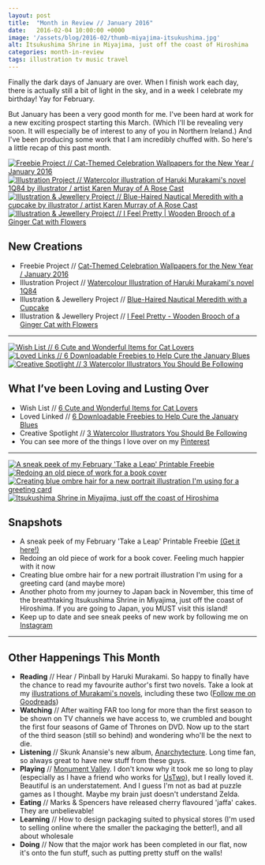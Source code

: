 ```yaml
---
layout: post
title:  "Month in Review // January 2016"
date:   2016-02-04 10:00:00 +0000
image: '/assets/blog/2016-02/thumb-miyajima-itsukushima.jpg'
alt: Itsukushima Shrine in Miyajima, just off the coast of Hiroshima
categories: month-in-review
tags: illustration tv music travel
---
```


<p class="intro">Finally the dark days of January are over. When I finish work each day, there is actually still a bit of light in the sky, and in a week I celebrate my birthday! Yay for February.</p>

But January has been a very good month for me. I've been hard at work for a new exciting prospect starting this March. (Which I'll be revealing very soon. It will especially be of interest to any of you in Northern Ireland.) And I've been producing some work that I am incredibly chuffed with. So here's a little recap of this past month.

<div class="row">
	<div class="col-md-6">
		<a href="/freebie/2015/12/31/cat-celebration-wallpapers.html" title="Freebie Project // Cat-Themed Celebration Wallpapers for the New Year / January 2016"><img src="/assets/blog/2016-01/freebie-january-2016-cat-celebration-vertical-wallpaper01.jpg" alt="Freebie Project // Cat-Themed Celebration Wallpapers for the New Year / January 2016" title="Freebie Project // Cat-Themed Celebration Wallpapers for the New Year / January 2016"></a>
	</div>
	<div class="col-md-6">
		<a href="/my-work/2016/01/19/1q84-haruki-murakami.html" title="Illustration Project // Watercolor illustration of Haruki Murakami's novel 1Q84 by illustrator / artist Karen Muray of A Rose Cast"><img src="/assets/folio/murakami/illustration-murakami-19q4.jpg" alt="Illustration Project // Watercolor illustration of Haruki Murakami's novel 1Q84 by illustrator / artist Karen Muray of A Rose Cast" title="Illustration Project // Watercolor illustration of Haruki Murakami's novel 1Q84 by illustrator / artist Karen Muray of A Rose Cast"></a>
	</div>
</div>

<div class="row">
	<div class="col-md-6">
		<a href="/my-work/2016/01/26/meredith-portrait-illustration.html" title="Illustration &amp; Jewellery Project // Blue-Haired Nautical Meredith with a cupcake by illustrator / artist Karen Murray of A Rose Cast"><img src="/assets/folio/portraits/portrait-illustration-meredith.jpg" alt="Illustration &amp; Jewellery Project // Blue-Haired Nautical Meredith with a cupcake by illustrator / artist Karen Murray of A Rose Cast" title="Illustration &amp; Jewellery Project // Blue-Haired Nautical Meredith with a cupcake by illustrator / artist Karen Murray of A Rose Cast"></a>
	</div>
	<div class="col-md-6">
		<a href="/my-work/2016/01/12/i-feel-pretty-ginger-cat.html" title="Illustration &amp; Jewellery Project // I Feel Pretty | Wooden Brooch of a Ginger Cat with Flowers"><img src="/assets/folio/wsb/illustration-i-feel-pretty-cat.jpg" alt="Illustration &amp; Jewellery Project // I Feel Pretty | Wooden Brooch of a Ginger Cat with Flowers" title="Illustration &amp; Jewellery Project // I Feel Pretty | Wooden Brooch of a Ginger Cat with Flowers"></a>
	</div>
</div>

New Creations
---
+ Freebie Project // [Cat-Themed Celebration Wallpapers for the New Year / January 2016](/freebie/2015/12/31/cat-celebration-wallpapers.html)
+ Illustration Project // [Watercolour Illustration of Haruki Murakami's novel 1Q84](/my-work/2016/01/19/1q84-haruki-murakami.html)
+ Illustration &amp; Jewellery Project // [Blue-Haired Nautical Meredith with a Cupcake](/my-work/2016/01/26/meredith-portrait-illustration.html)
+ Illustration &amp; Jewellery Project // [I Feel Pretty - Wooden Brooch of a Ginger Cat with Flowers](/my-work/2016/01/12/i-feel-pretty-ginger-cat.html)

* * *

<div class="row">
	<div class="col-md-4">
		<a href="/wish-list/2016/01/28/6-cute-wonderful-items-for-cat-lovers.html" title="Wish List // 6 Cute and Wonderful Items for Cat Lovers"><img src="/assets/blog/2016-01/avocatdo-soft-enamel-pin.jpg" alt="Wish List // 6 Cute and Wonderful Items for Cat Lovers" title="Wish List // 6 Cute and Wonderful Items for Cat Lovers"></a>
	</div>
	<div class="col-md-4">
		<a href="/loved-links/2016/01/07/6-downloadable-freebies-to-cure-the-january-blues.html" title="Loved Links // 6 Downloadable Freebies to Help Cure the January Blues"><img src="/assets/blog/2016-01/motivating-cake-wallpaper.jpg" alt="Loved Links // 6 Downloadable Freebies to Help Cure the January Blues" title="Loved Links // 6 Downloadable Freebies to Help Cure the January Blues"></a>
	</div>
	<div class="col-md-4">
		<a href="/creative-spotlight/2016/01/14/3-watercolor-artists-to-follow.html" title="Creative Spotlight // 3 Watercolor Illustrators You Should Be Following"><img src="/assets/blog/2016-01/helen-green-lady-gaga-watercolor-illustration.jpg" alt="Creative Spotlight // 3 Watercolor Illustrators You Should Be Following" title="Creative Spotlight // 3 Watercolor Illustrators You Should Be Following"></a>
	</div>
</div>

What I’ve been Loving and Lusting Over
---
+ Wish List // [6 Cute and Wonderful Items for Cat Lovers](/wish-list/2016/01/28/6-cute-wonderful-items-for-cat-lovers.html)
+ Loved Linked // [6 Downloadable Freebies to Help Cure the January Blues](/loved-links/2016/01/07/6-downloadable-freebies-to-cure-the-january-blues.html)
+ Creative Spotlight // [3 Watercolor Illustrators You Should Be Following](/creative-spotlight/2016/01/14/3-watercolor-artists-to-follow.html)
+ You can see more of the things I love over on my [Pinterest](http://pinterest.com/arosecast)

* * *

<div class="row">
	<div class="col-md-6">
		<a href="http://instagram.com/arosecast" title="A Rose Cast on Instagram"><img src="/assets/blog/2016-02/instagram-freebie-leap-wip.jpg" alt="A sneak peek of my February 'Take a Leap' Printable Freebie" title="A sneak peek of my February 'Take a Leap' Printable Freebie"></a>
	</div>
	<div class="col-md-6">
		<a href="http://instagram.com/arosecast" title="A Rose Cast on Instagram"><img src="/assets/blog/2016-02/instagram-illustration-book-wip.jpg" alt="Redoing an old piece of work for a book cover" title="Redoing an old piece of work for a book cover"></a>
	</div>
	<div class="col-md-6">
		<a href="http://instagram.com/arosecast" title="A Rose Cast on Instagram"><img src="/assets/blog/2016-02/instagram-illustration-poindexter-wip.jpg" alt="Creating blue ombre hair for a new portrait illustration I'm using for a greeting card" title="Creating blue ombre hair for a new portrait illustration I'm using for a greeting card"></a>
	</div>
	<div class="col-md-6">
		<a href="http://instagram.com/arosecast" title="A Rose Cast on Instagram"><img src="/assets/blog/2016-02/instagram-miyajima-itsukushima.jpg" alt="Itsukushima Shrine in Miyajima, just off the coast of Hiroshima" title="Itsukushima Shrine in Miyajima, just off the coast of Hiroshima"></a>
	</div>
</div>

Snapshots
---
+ A sneak peek of my February 'Take a Leap' Printable Freebie [(Get it here!)](/freebies/2016/02/02/freebie-take-a-leap-printable.html)
+ Redoing an old piece of work for a book cover. Feeling much happier with it now
+ Creating blue ombre hair for a new portrait illustration I'm using for a greeting card (and maybe more)
+ Another photo from my journey to Japan back in November, this time of the breathtaking Itsukushima Shrine in Miyajima, just off the coast of Hiroshima. If you are going to Japan, you MUST visit this island!
+ Keep up to date and see sneak peeks of new work by following me on [Instagram](http://instagram.com/arosecast)

* * *

Other Happenings This Month
---
+ <strong>Reading</strong> // Hear / Pinball by Haruki Murakami. So happy to finally have the chance to read my favourite author's first two novels. Take a look at my [illustrations of Murakami's novels](/project/illustration-murakami.html), including these two ([Follow me on Goodreads](https://www.goodreads.com/user/show/1680658-karen-murray))
+ <strong>Watching</strong> // After waiting FAR too long for more than the first season to be shown on TV channels we have access to, we crumbled and bought the first four seasons of Game of Thrones on DVD. Now up to the start of the third season (still so behind) and wondering who'll be the next to die.
+ <strong>Listening</strong> // Skunk Anansie's new album, [Anarchytecture](https://open.spotify.com/album/0LBwAgeS29l0dbOI5ADdka). Long time fan, so always great to have new stuff from these guys.
+ <strong>Playing</strong> // [Monument Valley](http://www.monumentvalleygame.com). I don't know why it took me so long to play (especially as I have a friend who works for [UsTwo](https://ustwo.com)), but I really loved it. Beautiful is an understatement. And I guess I'm not as bad at puzzle games as I thought. Maybe my brain just doesn't understand Zelda.
+ <strong>Eating</strong> // Marks &amp; Spencers have released cherry flavoured 'jaffa' cakes. They are unbelievable!
+ <strong>Learning</strong> // How to design packaging suited to physical stores (I'm used to selling online where the smaller the packaging the better!), and all about wholesale
+ <strong>Doing</strong> // Now that the major work has been completed in our flat, now it's onto the fun stuff, such as putting pretty stuff on the walls!